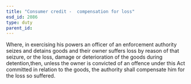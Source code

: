 ```yaml
---
title: "Consumer credit -  compensation for loss"
esd_id: 2086
type: duty
parent_id:  
---
```


Where, in exercising his powers an officer of an enforcement authority seizes and detains goods and their owner suffers loss by reason of  that seizure, or the loss, damage or deterioration of the goods during detention,then, unless the owner is convicted of an offence under this Act committed in relation to the goods, the authority shall compensate him for the loss so suffered.


